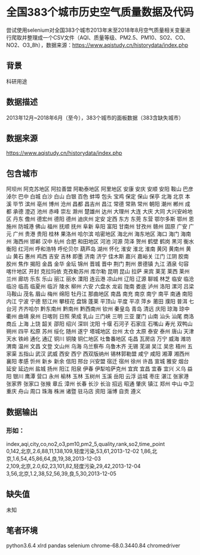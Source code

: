 # 全国383个城市历史空气质量数据及代码
尝试使用selenium对全国383个城市2013年末至2018年8月空气质量相关变量进行爬取并整理成一个CSV文件（AQI、质量等级、PM2.5、PM10、SO2、CO、NO2、O3_8h），数据来源：https://www.aqistudy.cn/historydata/index.php

## 背景
科研用途

## 数据描述
2013年12月~2018年6月（至今），383个城市的面板数据（383含缺失城市）

## 数据来源
https://www.aqistudy.cn/historydata/index.php

## 包含城市
阿坝州 阿克苏地区 阿拉善盟 阿勒泰地区 阿里地区 安康 安庆 安顺 安阳 鞍山 巴彦淖尔 巴中 白城 白沙 白山 白银 百色 蚌埠 包头 宝鸡 保定 保山 保亭 北海 北京 本溪 毕节 滨州 亳州 博州 沧州 昌都 昌吉州 昌江 常德 常熟 常州 朝阳 潮州 郴州 成都 承德 澄迈 池州 赤峰 崇左 滁州 楚雄州 达州 大理州 大连 大庆 大同 大兴安岭地区 丹东 儋州 德宏州 德阳 德州 迪庆州 定安 定西 东方 东莞 东营 鄂尔多斯 鄂州 恩施州 防城港 佛山 福州 抚顺 抚州 阜新 阜阳 富阳 甘南州 甘孜州 赣州 固原 广安 广元 广州 贵港 贵阳 桂林 果洛州 哈尔滨 哈密地区 海北州 海东地区 海口 海门 海南州 海西州 邯郸 汉中 杭州 合肥 和田地区 河池 河源 菏泽 贺州 鹤壁 鹤岗 黑河 衡水 衡阳 红河州 呼和浩特 呼伦贝尔 葫芦岛 湖州 怀化 淮安 淮北 淮南 黄冈 黄南州 黄山 黄石 惠州 鸡西 吉安 吉林 即墨 济南 济宁 佳木斯 嘉兴 嘉峪关 江门 江阴 胶南 胶州 焦作 揭阳 金昌 金华 金坛 锦州 晋城 晋中 荆门 荆州 景德镇 九江 酒泉 句容 喀什地区 开封 克拉玛依 克孜勒苏州 库尔勒 昆明 昆山 拉萨 来宾 莱芜 莱西 莱州 兰州 廊坊 乐东 乐山 丽江 丽水 溧阳 连云港 凉山州 辽阳 辽源 聊城 林芝 临安 临沧 临汾 临高 临夏州 临沂 陵水 柳州 六安 六盘水 龙岩 陇南 娄底 泸州 洛阳 漯河 吕梁 马鞍山 茂名 眉山 梅州 绵阳 牡丹江 那曲地区 南昌 南充 南京 南宁 南平 南通 南阳 内江 宁波 宁德 怒江州 攀枝花 盘锦 蓬莱 平顶山 平度 平凉 萍乡 莆田 濮阳 普洱 七台河 齐齐哈尔 黔东南州 黔南州 黔西南州 钦州 秦皇岛 青岛 清远 庆阳 琼海 琼中 衢州 曲靖 泉州 日喀则 日照 荣成 乳山 三门峡 三明 三亚 厦门 山南 汕头 汕尾 商洛 商丘 上海 上饶 韶关 邵阳 绍兴 深圳 沈阳 十堰 石河子 石家庄 石嘴山 寿光 双鸭山 朔州 四平 松原 苏州 绥化 随州 遂宁 塔城地区 台州 太仓 太原 泰安 泰州 唐山 天津 天水 铁岭 通化 通辽 铜川 铜陵 铜仁地区 吐鲁番地区 屯昌 瓦房店 万宁 威海 潍坊 渭南 温州 文昌 文登 文山州 乌海 乌兰察布 乌鲁木齐 无锡 芜湖 吴江 吴忠 梧州 五家渠 五指山 武汉 武威 西安 西宁 西双版纳州 锡林郭勒盟 咸宁 咸阳 湘潭 湘西州 襄阳 孝感 忻州 新乡 新余 信阳 邢台 兴安盟 宿迁 宿州 徐州 许昌 宣城 雅安 烟台 延安 延边州 盐城 扬州 阳江 阳泉 伊春 伊犁哈萨克州 宜宾 宜昌 宜春 宜兴 义乌 益阳 银川 鹰潭 营口 永州 榆林 玉林 玉树州 玉溪 岳阳 云浮 运城 枣庄 湛江 张家港 张家界 张家口 张掖 章丘 漳州 长春 长沙 长治 招远 昭通 肇庆 镇江 郑州 中山 中卫 重庆 舟山 周口 珠海 株洲 诸暨 驻马店 资阳 淄博 自贡 遵义 

## 数据输出
### 形如：
index,aqi,city,co,no2,o3,pm10,pm2_5,quality,rank,so2,time_point  
0,142,北京,2.6,88,11,138,109,轻度污染,53,61,2013-12-02 
1,86,北京,1.6,54,45,86,64,良,19,38,2013-12-03  
2,109,北京,2.0,62,23,101,82,轻度污染,29,42,2013-12-04  
3,56,北京,1.2,38,52,56,39,良,5,30,2013-12-05  

## 缺失值
未知

## 笔者环境
python3.6.4
xlrd
pandas
selenium
chrome-68.0.3440.84
chromedriver



